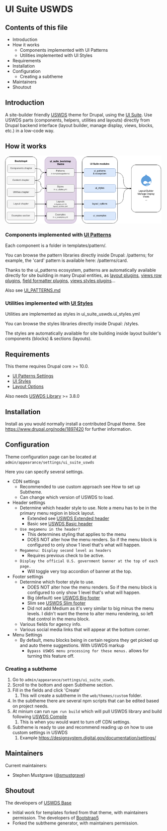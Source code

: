 # UI Suite USWDS

## Contents of this file

- Introduction
- How it works
  - Components implemented with UI Patterns
  - Utilities implemented with UI Styles
- Requirements
- Installation
- Configuration
  - Creating a subtheme
- Maintainers
- Shoutout

## Introduction

A site-builder friendly [USWDS](https://designsystem.digital.gov/) theme for Drupal, using the [UI Suite](https://www.drupal.org/project/ui_suite).
Use USWDS parts (components, helpers, utilities and layouts) directly from
Drupal backend interface (layout builder, manage display, views, blocks, etc.)
in a low-code way.

## How it works

![Overview](docs/images/schema.png)

### Components implemented with [UI Patterns](https://www.drupal.org/project/ui_patterns)

Each component is a folder in templates/pattern/.

You can browse the pattern libraries directly inside Drupal: /patterns; for
example, the 'card' pattern is available here: /patterns/card.

Thanks to the ui_patterns ecosystem, patterns are automatically available
directly for site building in many Drupal entities, as
[layout plugins](https://ui-patterns.readthedocs.io/en/8.x-1.x/content/layout-plugin.html),
[views row plugins](https://ui-patterns.readthedocs.io/en/8.x-1.x/content/views.html),
[field formatter plugins](https://www.drupal.org/project/ui_patterns_field_formatters/),
[views styles plugins](https://www.drupal.org/project/ui_patterns_views_style)...

Also see [UI_PATTERNS.md](docs/UI_PATTERNS.md)

### Utilities implemented with [UI Styles](https://www.drupal.org/project/ui_styles)

Utilities are implemented as styles in ui_suite_uswds.ui_styles.yml

You can browse the styles libraries directly inside Drupal: /styles.

The styles are automatically available for site building inside layout builder's
components (blocks) & sections (layouts).

## Requirements

This theme requires Drupal core >= 10.0.

- [UI Patterns Settings](https://www.drupal.org/project/ui_patterns_settings)
- [UI Styles](https://www.drupal.org/project/ui_styles)
- [Layout Options](https://www.drupal.org/project/layout_options)

Also needs [USWDS Library](https://github.com/uswds/uswds) >= 3.8.0

## Installation

Install as you would normally install a contributed Drupal theme. See
https://www.drupal.org/node/1897420 for further information.

## Configuration

Theme configuration page can be located at `admin/appearance/settings/ui_suite_uswds`

Here you can specify several settings.

* CDN settings
  * Recommended to use custom approach see How to set up Subtheme.
  * Can change which version of USWDS to load.
* Header settings
  * Determine which header style to use. Note a menu has to be in the primary menu region in block layout.
    * Extended see [USWDS Extended header](https://designsystem.digital.gov/components/header/#extended-header)
    * Basic see [USWDS Basic header](https://designsystem.digital.gov/components/header/#basic-header)
  * `Use megamenu in the header?`
    * This determines styling that applies to the menu
    * DOES NOT alter how the menu renders. So if the menu block is configured to only show 1 level that's what will
      happen.
  * `Megamenu: Display second level as headers`
    * Requires previous check to be active.
  * `Display the official U.S. government banner at the top of each page.`
    * Will toggle very top accordion of banner at the top.
* Footer settings
  * Determine which footer style to use.
    * DOES NOT alter how the menu renders. So if the menu block is configured to only show 1 level that's what will
      happen.
    * Big (default) see [USWDS Big footer](https://designsystem.digital.gov/components/footer/#big-footer)
    * Slim see [USWDS Slim footer](https://designsystem.digital.gov/components/footer/#slim-footer)
    * Did not add Medium as it's very similar to big minus the menu levels. I didn't want the theme
      to alter menu rendering, so left that control in the menu block.
  * Various fields for agency info.
  * Various social media links that will appear at the bottom corner.
* Menu Settings
  * By default, menu blocks being in certain regions they get picked up and auto theme suggestions. With USWDS markup
    * `Bypass USWDS menu processing for these menus.` allows for turning this feature off.

### Creating a subtheme

1. Go to `admin/appearance/settings/ui_suite_uswds`.
2. Scroll to the bottom and open Subtheme section.
3. Fill in the fields and click 'Create'
   1. This will create a subtheme in the `web/themes/custom` folder.
4. In the subtheme there are several npm scripts that can be edited based on project needs.
5. At minium can run `npm run build` which will pull USWDS library and build following [USWDS Compile](https://github.com/uswds/uswds-compile)
   1. This is when you would want to turn off CDN settings.
6. Subtheme is ready to use and recommend reading up on how to use custom settings in USWDS
   1. Example https://designsystem.digital.gov/documentation/settings/

## Maintainers

Current maintainers:
- Stephen Mustgrave ([@smustgrave](https://www.drupal.org/u/smustgrave))

## Shoutout

The developers of [USWDS Base](https://www.drupal.org/project/uswds_base)
- Initial work for templates forked from that theme, with maintainers permission.
The developers of [Bootstrap5](https://www.drupal.org/project/bootstrap5)
- Forked the subtheme generator, with maintainers permission.
